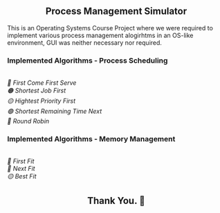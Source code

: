 <h2 align='center' > Process Management Simulator </h2>
<p> This is an Operating Systems Course Project where we were required to implement various process management alogirhtms in an OS-like environment, 
GUI was neither necessary nor required. </p>
<h3 > Implemented Algorithms - Process Scheduling </h3>
<p> 
<i>
<br>🔴 First Come First Serve
<br>🟠 Shortest Job First
<br>🟡 Hightest Priority First
<br>🟢 Shortest Remaining Time Next
<br>🔵 Round Robin
</i>
</p>
<h3 > Implemented Algorithms - Memory Management </h3>
<p> 
<i>
<br>🔴 First Fit
<br>🔵 Next Fit
<br>🟡 Best Fit
</i>
</p>
<h2 align='center'> Thank You. 💖 </h2>
